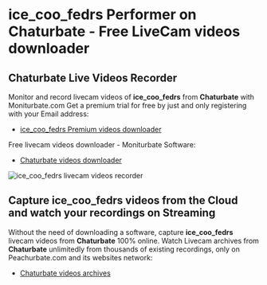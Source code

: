 # ice_coo_fedrs Performer on Chaturbate - Free LiveCam videos downloader

## Chaturbate Live Videos Recorder

Monitor and record livecam videos of **ice_coo_fedrs** from **Chaturbate** with Moniturbate.com
Get a premium trial for free by just and only registering with your Email address:
* [ice_coo_fedrs Premium videos downloader](https://moniturbate.com/request-demo-licence-key.html)

Free livecam videos downloader - Moniturbate Software:
* [Chaturbate videos downloader](https://moniturbate.com/moniturbate-download-software.html)

![ice_coo_fedrs livecam videos recorder](https://peachurnet.com/templates/moniturbate-software.png)


## Capture ice_coo_fedrs videos from the Cloud and watch your recordings on Streaming

Without the need of downloading a software, capture **ice_coo_fedrs** livecam videos from **Chaturbate** 100% online.
Watch Livecam archives from **Chaturbate** unlimitedly from thousands of existing recordings, only on Peachurbate.com and its websites network:
* [Chaturbate videos archives](https://peachurnet.com/)